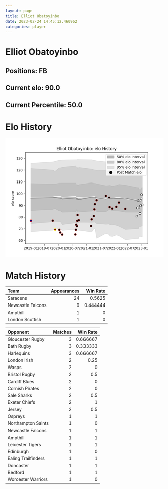 ```yaml
---  
layout: page  
title: Elliot Obatoyinbo  
date: 2023-02-24 14:45:12.460962  
categories: player  
---
```

# Elliot Obatoyinbo

## Positions: FB

## Current elo: 90.0

## Current Percentile: 50.0

# Elo History


![elo history](history_ElliotObatoyinbo.png)
# Match History


| Team              |   Appearances |   Win Rate |
|:------------------|--------------:|-----------:|
| Saracens          |            24 |   0.5625   |
| Newcastle Falcons |             9 |   0.444444 |
| Ampthill          |             1 |   0        |
| London Scottish   |             1 |   0        |

| Opponent            |   Matches |   Win Rate |
|:--------------------|----------:|-----------:|
| Gloucester Rugby    |         3 |   0.666667 |
| Bath Rugby          |         3 |   0.333333 |
| Harlequins          |         3 |   0.666667 |
| London Irish        |         2 |   0.25     |
| Wasps               |         2 |   0        |
| Bristol Rugby       |         2 |   0.5      |
| Cardiff Blues       |         2 |   0        |
| Cornish Pirates     |         2 |   0        |
| Sale Sharks         |         2 |   0.5      |
| Exeter Chiefs       |         2 |   1        |
| Jersey              |         2 |   0.5      |
| Ospreys             |         1 |   1        |
| Northampton Saints  |         1 |   0        |
| Newcastle Falcons   |         1 |   1        |
| Ampthill            |         1 |   1        |
| Leicester Tigers    |         1 |   1        |
| Edinburgh           |         1 |   0        |
| Ealing Trailfinders |         1 |   1        |
| Doncaster           |         1 |   1        |
| Bedford             |         1 |   1        |
| Worcester Warriors  |         1 |   0        |